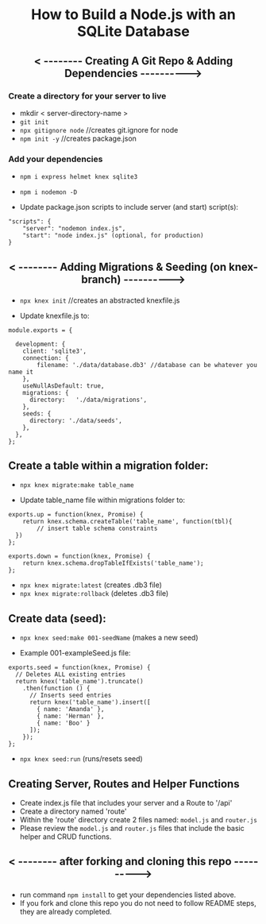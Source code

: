 # <p align="center">How to Build a Node.js with an SQLite Database</p>

## <p align="center">< -------- Creating A Git Repo & Adding Dependencies ----------></p>

### Create a directory for your server to live

- mkdir < server-directory-name >
- `git init`              
- `npx gitignore node`    //creates git.ignore for node
- `npm init -y`           //creates package.json

### Add your dependencies

- `npm i express helmet knex sqlite3`         
- `npm i nodemon -D`	


- Update package.json scripts to include server (and start) script(s):

```
"scripts": {
	"server": "nodemon index.js",
	"start": "node index.js" (optional, for production)
}
```


## <p align="center">< -------- Adding Migrations & Seeding (on knex-branch) ----------></p>

- `npx knex init`    //creates an abstracted knexfile.js

- Update knexfile.js to:

```
module.exports = {

  development: {
    client: 'sqlite3',
    connection: {
        filename: './data/database.db3' //database can be whatever you name it
    },
    useNullAsDefault: true,
    migrations: {
      directory:   './data/migrations',
    }, 
    seeds: {
      directory: './data/seeds',
    },
  },
};
```

## Create a table within a migration folder:

- `npx knex migrate:make table_name`

- Update table_name file within migrations folder to:

```
exports.up = function(knex, Promise) {
    return knex.schema.createTable('table_name', function(tbl){
        // insert table schema constraints
  })
};

exports.down = function(knex, Promise) {
    return knex.schema.dropTableIfExists('table_name');
};

```

- `npx knex migrate:latest`     (creates .db3 file)
- `npx knex migrate:rollback`   (deletes .db3 file)

## Create data (seed):

- `npx knex seed:make 001-seedName`    (makes a new seed)

- Example 001-exampleSeed.js file:

```
exports.seed = function(knex, Promise) {
  // Deletes ALL existing entries
  return knex('table_name').truncate()
    .then(function () {
      // Inserts seed entries
      return knex('table_name').insert([
        { name: 'Amanda' },
        { name: 'Herman' },
        { name: 'Boo' }
      ]);
    });
};
```

- `npx knex seed:run`		               (runs/resets seed)



## Creating Server, Routes and Helper Functions

- Create index.js file that includes your server and a Route to '/api'
- Create a directory named 'route'
- Within the 'route' directory create 2 files named: `model.js` and `router.js`
- Please review the `model.js` and `router.js` files that include the basic helper and CRUD functions.



## <p align="center">< -------- after forking and cloning this repo ----------></p>

- run command `npm install` to get your dependencies listed above.
- If you fork and clone this repo you do not need to follow README steps, they are already completed. 


